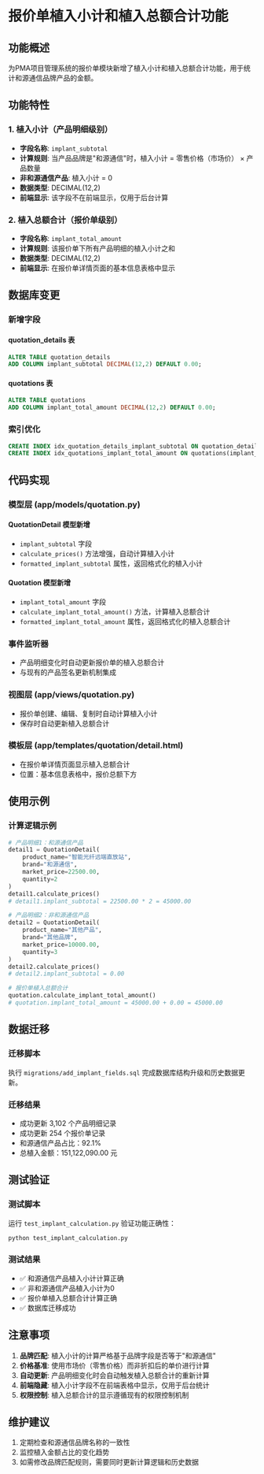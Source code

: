 # 报价单植入小计和植入总额合计功能

## 功能概述

为PMA项目管理系统的报价单模块新增了植入小计和植入总额合计功能，用于统计和源通信品牌产品的金额。

## 功能特性

### 1. 植入小计（产品明细级别）
- **字段名称**: `implant_subtotal`
- **计算规则**: 当产品品牌是"和源通信"时，植入小计 = 零售价格（市场价） × 产品数量
- **非和源通信产品**: 植入小计 = 0
- **数据类型**: DECIMAL(12,2)
- **前端显示**: 该字段不在前端显示，仅用于后台计算

### 2. 植入总额合计（报价单级别）
- **字段名称**: `implant_total_amount`
- **计算规则**: 该报价单下所有产品明细的植入小计之和
- **数据类型**: DECIMAL(12,2)
- **前端显示**: 在报价单详情页面的基本信息表格中显示

## 数据库变更

### 新增字段

#### quotation_details 表
```sql
ALTER TABLE quotation_details 
ADD COLUMN implant_subtotal DECIMAL(12,2) DEFAULT 0.00;
```

#### quotations 表
```sql
ALTER TABLE quotations 
ADD COLUMN implant_total_amount DECIMAL(12,2) DEFAULT 0.00;
```

### 索引优化
```sql
CREATE INDEX idx_quotation_details_implant_subtotal ON quotation_details(implant_subtotal);
CREATE INDEX idx_quotations_implant_total_amount ON quotations(implant_total_amount);
```

## 代码实现

### 模型层 (app/models/quotation.py)

#### QuotationDetail 模型新增
- `implant_subtotal` 字段
- `calculate_prices()` 方法增强，自动计算植入小计
- `formatted_implant_subtotal` 属性，返回格式化的植入小计

#### Quotation 模型新增
- `implant_total_amount` 字段
- `calculate_implant_total_amount()` 方法，计算植入总额合计
- `formatted_implant_total_amount` 属性，返回格式化的植入总额合计

### 事件监听器
- 产品明细变化时自动更新报价单的植入总额合计
- 与现有的产品签名更新机制集成

### 视图层 (app/views/quotation.py)
- 报价单创建、编辑、复制时自动计算植入小计
- 保存时自动更新植入总额合计

### 模板层 (app/templates/quotation/detail.html)
- 在报价单详情页面显示植入总额合计
- 位置：基本信息表格中，报价总额下方

## 使用示例

### 计算逻辑示例
```python
# 产品明细1：和源通信产品
detail1 = QuotationDetail(
    product_name="智能光纤远端直放站",
    brand="和源通信",
    market_price=22500.00,
    quantity=2
)
detail1.calculate_prices()
# detail1.implant_subtotal = 22500.00 * 2 = 45000.00

# 产品明细2：非和源通信产品
detail2 = QuotationDetail(
    product_name="其他产品",
    brand="其他品牌",
    market_price=10000.00,
    quantity=3
)
detail2.calculate_prices()
# detail2.implant_subtotal = 0.00

# 报价单植入总额合计
quotation.calculate_implant_total_amount()
# quotation.implant_total_amount = 45000.00 + 0.00 = 45000.00
```

## 数据迁移

### 迁移脚本
执行 `migrations/add_implant_fields.sql` 完成数据库结构升级和历史数据更新。

### 迁移结果
- 成功更新 3,102 个产品明细记录
- 成功更新 254 个报价单记录
- 和源通信产品占比：92.1%
- 总植入金额：151,122,090.00 元

## 测试验证

### 测试脚本
运行 `test_implant_calculation.py` 验证功能正确性：

```bash
python test_implant_calculation.py
```

### 测试结果
- ✅ 和源通信产品植入小计计算正确
- ✅ 非和源通信产品植入小计为0
- ✅ 报价单植入总额合计计算正确
- ✅ 数据库迁移成功

## 注意事项

1. **品牌匹配**: 植入小计的计算严格基于品牌字段是否等于"和源通信"
2. **价格基准**: 使用市场价（零售价格）而非折扣后的单价进行计算
3. **自动更新**: 产品明细变化时会自动触发植入总额合计的重新计算
4. **前端隐藏**: 植入小计字段不在前端表格中显示，仅用于后台统计
5. **权限控制**: 植入总额合计的显示遵循现有的权限控制机制

## 维护建议

1. 定期检查和源通信品牌名称的一致性
2. 监控植入金额占比的变化趋势
3. 如需修改品牌匹配规则，需要同时更新计算逻辑和历史数据 